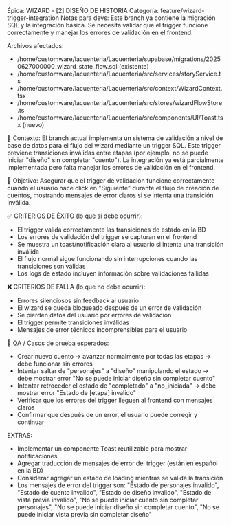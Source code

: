 Épica: WIZARD - [2] DISEÑO DE HISTORIA
Categoría: feature/wizard-trigger-integration
Notas para devs: Este branch ya contiene la migración SQL y la integración básica. Se necesita validar que el trigger funcione correctamente y manejar los errores de validación en el frontend.

Archivos afectados:
- /home/customware/lacuenteria/Lacuenteria/supabase/migrations/20250627000000_wizard_state_flow.sql (existente)
- /home/customware/lacuenteria/Lacuenteria/src/services/storyService.ts
- /home/customware/lacuenteria/Lacuenteria/src/context/WizardContext.tsx
- /home/customware/lacuenteria/Lacuenteria/src/stores/wizardFlowStore.ts
- /home/customware/lacuenteria/Lacuenteria/src/components/UI/Toast.tsx (nuevo)

🧠 Contexto:
El branch actual implementa un sistema de validación a nivel de base de datos para el flujo del wizard mediante un trigger SQL. Este trigger previene transiciones inválidas entre etapas (por ejemplo, no se puede iniciar "diseño" sin completar "cuento"). La integración ya está parcialmente implementada pero falta manejar los errores de validación en el frontend.

📐 Objetivo:
Asegurar que el trigger de validación funcione correctamente cuando el usuario hace click en "Siguiente" durante el flujo de creación de cuentos, mostrando mensajes de error claros si se intenta una transición inválida.

✅ CRITERIOS DE ÉXITO (lo que sí debe ocurrir):
- El trigger valida correctamente las transiciones de estado en la BD
- Los errores de validación del trigger se capturan en el frontend
- Se muestra un toast/notificación clara al usuario si intenta una transición inválida
- El flujo normal sigue funcionando sin interrupciones cuando las transiciones son válidas
- Los logs de estado incluyen información sobre validaciones fallidas

❌ CRITERIOS DE FALLA (lo que no debe ocurrir):
- Errores silenciosos sin feedback al usuario
- El wizard se queda bloqueado después de un error de validación
- Se pierden datos del usuario por errores de validación
- El trigger permite transiciones inválidas
- Mensajes de error técnicos incomprensibles para el usuario

🧪 QA / Casos de prueba esperados:
- Crear nuevo cuento → avanzar normalmente por todas las etapas → debe funcionar sin errores
- Intentar saltar de "personajes" a "diseño" manipulando el estado → debe mostrar error "No se puede iniciar diseño sin completar cuento"
- Intentar retroceder el estado de "completado" a "no_iniciada" → debe mostrar error "Estado de [etapa] invalido"
- Verificar que los errores del trigger lleguen al frontend con mensajes claros
- Confirmar que después de un error, el usuario puede corregir y continuar

EXTRAS:
- Implementar un componente Toast reutilizable para mostrar notificaciones
- Agregar traducción de mensajes de error del trigger (están en español en la BD)
- Considerar agregar un estado de loading mientras se valida la transición
- Los mensajes de error del trigger son: "Estado de personajes invalido", "Estado de cuento invalido", "Estado de diseño invalido", "Estado de vista previa invalido", "No se puede iniciar cuento sin completar personajes", "No se puede iniciar diseño sin completar cuento", "No se puede iniciar vista previa sin completar diseño"
